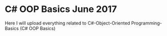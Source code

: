 # C# OOP Basics June 2017
Here I will upload everything related to C#-Object-Oriented Programming-Basics (C# OOP Basics)
